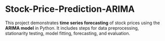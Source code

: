 # Stock-Price-Prediction-ARIMA
This project demonstrates **time series forecasting** of stock prices using the **ARIMA model** in Python.   It includes steps for data preprocessing, stationarity testing, model fitting, forecasting, and evaluation.
